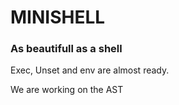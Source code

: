 <h1>MINISHELL</h1>
<h3>As beautifull as a shell</h3>

Exec, Unset and env are almost ready.

We are working on the AST
